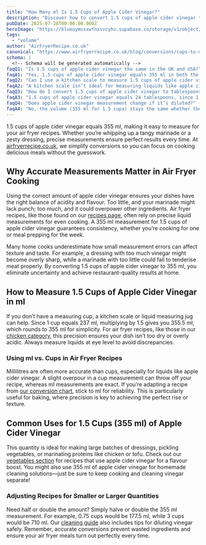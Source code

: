 ```yaml
---
title: "How Many ml Is 1.5 Cups of Apple Cider Vinegar?"
description: "Discover how to convert 1.5 cups of apple cider vinegar to ml for precise cooking and baking. Get accurate measurements in seconds!"
pubDate: 2025-07-28T00:00:00.000Z
heroImage: "https://klueoymssxwfnxsvcyhv.supabase.co/storage/v1/object/public/Shmucket/how-many-ml-is-1-5-cups-of-apple-cider-vinegar.webp"
tags:
  - "volume"
author: "AirFryerRecipe.co.uk"
canonical: "https://www.airfryerrecipe.co.uk/blog/conversions/cups-to-ml/how-many-ml-is-1-5-cups-of-apple-cider-vinegar"
schema: |
  <!-- Schema will be generated automatically -->
faqQ1: "Is 1.5 cups of apple cider vinegar the same in the UK and USA?"
faqA1: "Yes, 1.5 cups of apple cider vinegar equals 355 ml in both the UK and USA. While cup sizes can vary slightly by country, the standard metric conversion remains consistent for liquids like vinegar. Always use a reliable measuring tool for accuracy."
faqQ2: "Can I use a kitchen scale to measure 1.5 cups of apple cider vinegar?"
faqA2: "A kitchen scale isn’t ideal for measuring liquids like apple cider vinegar, as ml and grams differ. For 1.5 cups (355 ml), a liquid measuring jug is best. If you must use a scale, note that 1 ml of vinegar weighs roughly 1 gram, but this can vary with temperature."
faqQ3: "How do I convert 1.5 cups of apple cider vinegar to tablespoons?"
faqA3: "1.5 cups of apple cider vinegar equals 24 tablespoons, since 1 cup holds 16 tablespoons. This conversion is handy for smaller adjustments in dressings or sauces. For air fryer recipes, sticking to ml (355 ml) is often more precise."
faqQ4: "Does apple cider vinegar measurement change if it’s diluted?"
faqA4: "No, the volume (355 ml for 1.5 cups) stays the same whether the vinegar is pure or diluted. However, dilution affects acidity and flavour, so adjust recipes accordingly. For cleaning solutions, check our <a href=https://www.airfryerrecipe.co.uk/air-fryer-cleaner>cleaning guide</a> for safe ratios."
---
```

<p>1.5 cups of apple cider vinegar equals 355 ml, making it easy to measure for your air fryer recipes. Whether you’re whipping up a tangy marinade or a zesty dressing, precise measurements ensure perfect results every time. At <a href=https://www.airfryerrecipe.co.uk>airfryerrecipe.co.uk</a>, we simplify conversions so you can focus on cooking delicious meals without the guesswork.</p>

<h2>Why Accurate Measurements Matter in Air Fryer Cooking</h2>  
<p>Using the correct amount of apple cider vinegar ensures your dishes have the right balance of acidity and flavour. Too little, and your marinade might lack punch; too much, and it could overpower other ingredients. Air fryer recipes, like those found on our <a href=https://www.airfryerrecipe.co.uk/recipes>recipes page</a>, often rely on precise liquid measurements for even cooking. A 355 ml measurement for 1.5 cups of apple cider vinegar guarantees consistency, whether you’re cooking for one or meal prepping for the week.</p>  

<p>Many home cooks underestimate how small measurement errors can affect texture and taste. For example, a dressing with too much vinegar might become overly sharp, while a marinade with too little could fail to tenderise meat properly. By converting 1.5 cups of apple cider vinegar to 355 ml, you eliminate uncertainty and achieve restaurant-quality results at home.</p>  

<h2>How to Measure 1.5 Cups of Apple Cider Vinegar in ml</h2>  
<p>If you don’t have a measuring cup, a kitchen scale or liquid measuring jug can help. Since 1 cup equals 237 ml, multiplying by 1.5 gives you 355.5 ml, which rounds to 355 ml for simplicity. For air fryer recipes, like those in our <a href=https://www.airfryerrecipe.co.uk/recipe-category/chicken>chicken category</a>, this precision ensures your dish isn’t too dry or overly acidic. Always measure liquids at eye level to avoid discrepancies.</p>  

<h3>Using ml vs. Cups in Air Fryer Recipes</h3>  
<p>Millilitres are often more accurate than cups, especially for liquids like apple cider vinegar. A slight overpour in a cup measurement can throw off your recipe, whereas ml measurements are exact. If you’re adapting a recipe from <a href=https://www.airfryerrecipe.co.uk/air-fryer-conversion-chart>our conversion chart</a>, stick to ml for reliability. This is particularly useful for baking, where precision is key to achieving the perfect rise or texture.</p>  

<h2>Common Uses for 1.5 Cups (355 ml) of Apple Cider Vinegar</h2>  
<p>This quantity is ideal for making large batches of dressings, pickling vegetables, or marinating proteins like chicken or tofu. Check out our <a href=https://www.airfryerrecipe.co.uk/recipe-category/vegetables>vegetables section</a> for recipes that use apple cider vinegar for a flavour boost. You might also use 355 ml of apple cider vinegar for homemade cleaning solutions—just be sure to keep cooking and cleaning vinegar separate!</p>  

<h3>Adjusting Recipes for Smaller or Larger Quantities</h3>  
<p>Need half or double the amount? Simply halve or double the 355 ml measurement. For example, 0.75 cups would be 177.5 ml, while 3 cups would be 710 ml. Our <a href=https://www.airfryerrecipe.co.uk/air-fryer-cleaner>cleaning guide</a> also includes tips for diluting vinegar safely. Remember, accurate conversions prevent wasted ingredients and ensure your air fryer meals turn out perfectly every time.</p>
